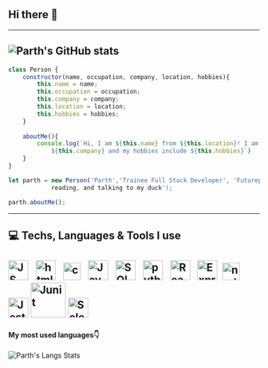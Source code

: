 ## Hi there 👋
---
![Parth's GitHub stats](https://github-readme-stats.vercel.app/api?username=partyzl&show_icons=true&theme=react)
---
```Javascript
class Person {
    constructor(name, occupation, company, location, hobbies){
        this.name = name;
        this.occupation = occupation;
        this.company = company;
        this.location = location;
        this.hobbies = hobbies;
    }
    
    aboutMe(){
        console.log(`Hi, I am ${this.name} from ${this.location}! I am a ${this.occupation} at
            ${this.company} and my hobbies include ${this.hobbies}`)
    }
}

let parth = new Person('Parth','Trainee Full Stack Developer', 'Futureproof', 'London', 'football,
            reading, and talking to my duck');

parth.aboutMe();

```
---
## 💻 Techs, Languages & Tools I use

<img src="https://i.imgur.com/o0GEoUG.png" width="40px" alt="JS"/> &nbsp;
<img src="https://i.imgur.com/TSZVG5g.png" width="40px" alt="html-5" /> &nbsp;
<img src="https://i.imgur.com/9xbG6Ox.png" width="35px" alt="css"/> &nbsp;
<img src="https://i.imgur.com/FI6zNOd.png" width="40px" alt="Java"/> &nbsp;
<img src="https://i.imgur.com/p0iInfp.png" width="40px" alt="SQL"/> &nbsp;
<img src="https://i.imgur.com/Gt41wVy.png" width="40px" alt="python" /> &nbsp; 
<img src="https://i.imgur.com/G4ewIRk.png" width="40px" alt="React"/> &nbsp;
<img src="https://i.imgur.com/FfL7MyP.png" width="40px" alt="Express"/>&nbsp;
<img src="https://i.imgur.com/uGHPrRG.png" width="35px" alt="nodejs"/> &nbsp;
<img src="https://i.imgur.com/KU5xR5u.png" width="40px" alt="Jest"/>
<img src="https://i.imgur.com/1z0WLUq.png" width="70px" alt="Junit"/> 
<img src="https://i.imgur.com/pMeFDIZ.png" width="40px" alt="Selenium"/> &nbsp;
---
#### My most used languages:point_down:

![Parth's Langs Stats](https://github-readme-stats.vercel.app/api/top-langs/?username=partyzl&layout=compact&hide_border=false&theme=darcula&bg_color=00000000&langs_count=6%22%3E)


<!--
**partyzl/partyzl** is a ✨ _special_ ✨ repository because its `README.md` (this file) appears on your GitHub profile.

Here are some ideas to get you started:

- 🔭 I’m currently working on ...
- 🌱 I’m currently learning ...
- 👯 I’m looking to collaborate on ...
- 🤔 I’m looking for help with ...
- 💬 Ask me about ...
- 📫 How to reach me: ...
- 😄 Pronouns: ...
- ⚡ Fun fact: ...
-->

